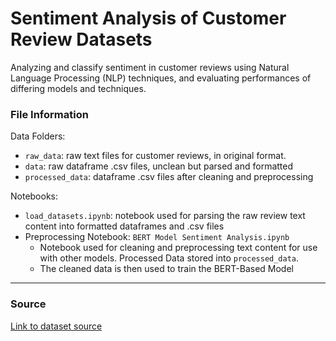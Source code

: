 Sentiment Analysis of Customer Review Datasets
=======

Analyzing and classify sentiment in customer reviews using Natural Language Processing (NLP) techniques, and evaluating performances of differing models and techniques.

### File Information

Data Folders:
- `raw_data`: raw text files for customer reviews, in original format.
- `data`: raw dataframe .csv files, unclean but parsed and formatted
- `processed_data`: dataframe .csv files after cleaning and preprocessing

Notebooks:
- `load_datasets.ipynb`: notebook used for parsing the raw review text content into formatted dataframes and .csv files
- Preprocessing Notebook: `BERT Model Sentiment Analysis.ipynb`
  - Notebook used for cleaning and preprocessing text content for use with other models. Processed Data stored into `processed_data`. 
  - The cleaned data is then used to train the BERT-Based Model

---

### Source

[Link to dataset source](https://cseweb.ucsd.edu/~jmcauley/datasets/amazon_v2/)
